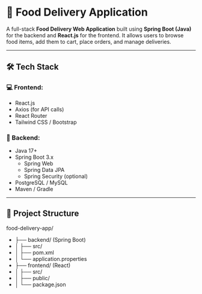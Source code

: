 # 🍔 Food Delivery Application

A full-stack **Food Delivery Web Application** built using **Spring Boot (Java)** for the backend and **React.js** for the frontend. It allows users to browse food items, add them to cart, place orders, and manage deliveries.

---

## 🛠️ Tech Stack

### 💻 Frontend:
- React.js
- Axios (for API calls)
- React Router
- Tailwind CSS / Bootstrap

### 🔧 Backend:
- Java 17+
- Spring Boot 3.x
  - Spring Web
  - Spring Data JPA
  - Spring Security (optional)
- PostgreSQL / MySQL
- Maven / Gradle

---

## 📂 Project Structure

food-delivery-app/
- ├── backend/ (Spring Boot)
- │ ├── src/
- │ ├── pom.xml
- │ └── application.properties
- ├── frontend/ (React)
- │ ├── src/
- │ ├── public/
- │ └── package.json

